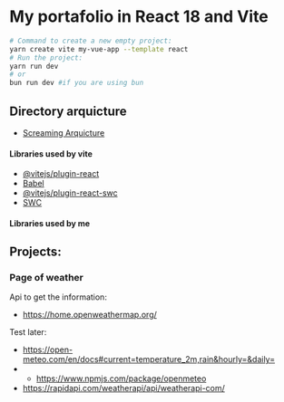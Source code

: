 # My portafolio in React 18 and Vite

```bash
# Command to create a new empty project:
yarn create vite my-vue-app --template react
# Run the project:
yarn run dev
# or
bun run dev #if you are using bun
```

## Directory arquicture

-   [Screaming Arquicture](https://blog.cleancoder.com/uncle-bob/2011/09/30/Screaming-Architecture.html)

#### Libraries used by vite

-   [@vitejs/plugin-react](https://github.com/vitejs/vite-plugin-react/blob/main/packages/plugin-react/README.md)
-   [Babel](https://babeljs.io/)
-   [@vitejs/plugin-react-swc](https://github.com/vitejs/vite-plugin-react-swc)
-   [SWC](https://swc.rs/)

#### Libraries used by me

## Projects:

### Page of weather

Api to get the information:

-   https://home.openweathermap.org/

Test later:

-   https://open-meteo.com/en/docs#current=temperature_2m,rain&hourly=&daily=
-   -   https://www.npmjs.com/package/openmeteo
-   https://rapidapi.com/weatherapi/api/weatherapi-com/
